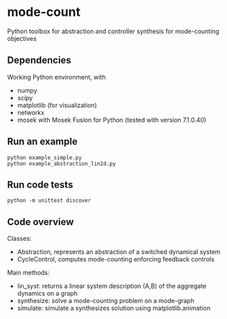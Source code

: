 # mode-count

Python toolbox for abstraction and controller synthesis for mode-counting objectives

## Dependencies

Working Python environment, with
* numpy
* scipy
* matplotlib (for visualization)
* networkx
* mosek with Mosek Fusion for Python (tested with version 7.1.0.40) 

## Run an example
```
python example_simple.py
python example_abstraction_lin2d.py
```

## Run code tests

```
python -m unittest discover
```

## Code overview

Classes:
* Abstraction, represents an abstraction of a switched dynamical system
* CycleControl, computes mode-counting enforcing feedback controls

Main methods:
* lin_syst: returns a linear system description (A,B) of the aggregate dynamics on a graph
* synthesize: solve a mode-counting problem on a mode-graph
* simulate: simulate a synthesizes solution using matplotlib.animation
